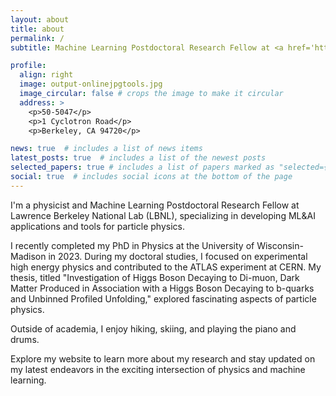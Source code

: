 ```yaml
---
layout: about
title: about
permalink: /
subtitle: Machine Learning Postdoctoral Research Fellow at <a href='https://www.lbl.gov'>Lawrence Berkeley National Lab</a>.

profile:
  align: right
  image: output-onlinejpgtools.jpg
  image_circular: false # crops the image to make it circular
  address: >
    <p>50-5047</p>
    <p>1 Cyclotron Road</p>
    <p>Berkeley, CA 94720</p>

news: true  # includes a list of news items
latest_posts: true  # includes a list of the newest posts
selected_papers: true # includes a list of papers marked as "selected={true}"
social: true  # includes social icons at the bottom of the page
---
```


I'm a physicist and Machine Learning Postdoctoral Research Fellow at Lawrence Berkeley National Lab (LBNL), specializing in developing ML&AI applications and tools for particle physics.

I recently completed my PhD in Physics at the University of Wisconsin-Madison in 2023. During my doctoral studies, I focused on experimental high energy physics and contributed to the ATLAS experiment at CERN. My thesis, titled "Investigation of Higgs Boson Decaying to Di-muon, Dark Matter Produced in Association with a Higgs Boson Decaying to b-quarks and Unbinned Profiled Unfolding," explored fascinating aspects of particle physics.

Outside of academia, I enjoy hiking, skiing, and playing the piano and drums.

Explore my website to learn more about my research and stay updated on my latest endeavors in the exciting intersection of physics and machine learning.
